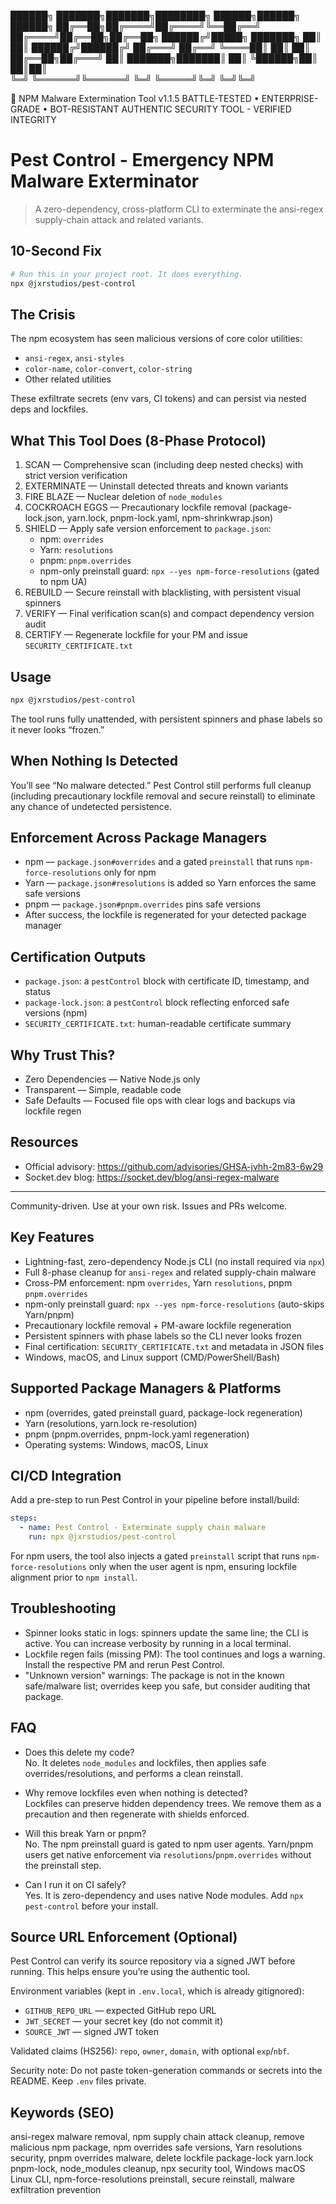   ██████╗ ███████╗███████╗████████╗     ██████╗██████╗ ██████╗ 
  ██╔══██╗██╔════╝██╔════╝╚══██╔══╝    ██╔════╝██╔══██╗██╔══██╗
  ██████╔╝█████╗  ███████╗   ██║       ██║     ██████╔╝██████╔╝
  ██╔═══╝ ██╔══╝  ╚════██║   ██║       ██║     ██╔══██╗██╔═══╝ 
  ██║     ███████╗███████║   ██║       ╚██████╗██║  ██║██║     
  ╚═╝     ╚══════╝╚══════╝   ╚═╝        ╚═════╝╚═╝  ╚═╝╚═╝     

  🚀 NPM Malware Extermination Tool v1.1.5
  BATTLE-TESTED • ENTERPRISE-GRADE • BOT-RESISTANT
  AUTHENTIC SECURITY TOOL - VERIFIED INTEGRITY

# Pest Control - Emergency NPM Malware Exterminator

> A zero-dependency, cross-platform CLI to exterminate the ansi-regex supply-chain attack and related variants.

## 10-Second Fix

```bash
# Run this in your project root. It does everything.
npx @jxrstudios/pest-control
```

## The Crisis

The npm ecosystem has seen malicious versions of core color utilities:
- `ansi-regex`, `ansi-styles`
- `color-name`, `color-convert`, `color-string`
- Other related utilities

These exfiltrate secrets (env vars, CI tokens) and can persist via nested deps and lockfiles.

## What This Tool Does (8-Phase Protocol)

1. SCAN — Comprehensive scan (including deep nested checks) with strict version verification
2. EXTERMINATE — Uninstall detected threats and known variants
3. FIRE BLAZE — Nuclear deletion of `node_modules`
4. COCKROACH EGGS — Precautionary lockfile removal (package-lock.json, yarn.lock, pnpm-lock.yaml, npm-shrinkwrap.json)
5. SHIELD — Apply safe version enforcement to `package.json`:
   - npm: `overrides`
   - Yarn: `resolutions`
   - pnpm: `pnpm.overrides`
   - npm-only preinstall guard: `npx --yes npm-force-resolutions` (gated to npm UA)
6. REBUILD — Secure reinstall with blacklisting, with persistent visual spinners
7. VERIFY — Final verification scan(s) and compact dependency version audit
8. CERTIFY — Regenerate lockfile for your PM and issue `SECURITY_CERTIFICATE.txt`

## Usage

```bash
npx @jxrstudios/pest-control
```

The tool runs fully unattended, with persistent spinners and phase labels so it never looks “frozen.”

## When Nothing Is Detected

You’ll see “No malware detected.” Pest Control still performs full cleanup (including precautionary lockfile removal and secure reinstall) to eliminate any chance of undetected persistence.

## Enforcement Across Package Managers

- npm — `package.json#overrides` and a gated `preinstall` that runs `npm-force-resolutions` only for npm
- Yarn — `package.json#resolutions` is added so Yarn enforces the same safe versions
- pnpm — `package.json#pnpm.overrides` pins safe versions
- After success, the lockfile is regenerated for your detected package manager

## Certification Outputs

- `package.json`: a `pestControl` block with certificate ID, timestamp, and status
- `package-lock.json`: a `pestControl` block reflecting enforced safe versions (npm)
- `SECURITY_CERTIFICATE.txt`: human-readable certificate summary

## Why Trust This?

- Zero Dependencies — Native Node.js only
- Transparent — Simple, readable code
- Safe Defaults — Focused file ops with clear logs and backups via lockfile regen

## Resources

- Official advisory: https://github.com/advisories/GHSA-jvhh-2m83-6w29
- Socket.dev blog: https://socket.dev/blog/ansi-regex-malware

---

Community-driven. Use at your own risk. Issues and PRs welcome.

## Key Features

- Lightning-fast, zero-dependency Node.js CLI (no install required via `npx`)
- Full 8-phase cleanup for `ansi-regex` and related supply-chain malware
- Cross-PM enforcement: npm `overrides`, Yarn `resolutions`, pnpm `pnpm.overrides`
- npm-only preinstall guard: `npx --yes npm-force-resolutions` (auto-skips Yarn/pnpm)
- Precautionary lockfile removal + PM-aware lockfile regeneration
- Persistent spinners with phase labels so the CLI never looks frozen
- Final certification: `SECURITY_CERTIFICATE.txt` and metadata in JSON files
- Windows, macOS, and Linux support (CMD/PowerShell/Bash)

## Supported Package Managers & Platforms

- npm (overrides, gated preinstall guard, package-lock regeneration)
- Yarn (resolutions, yarn.lock re-resolution)
- pnpm (pnpm.overrides, pnpm-lock.yaml regeneration)
- Operating systems: Windows, macOS, Linux

## CI/CD Integration

Add a pre-step to run Pest Control in your pipeline before install/build:

```yaml
steps:
  - name: Pest Control - Exterminate supply chain malware
    run: npx @jxrstudios/pest-control
```

For npm users, the tool also injects a gated `preinstall` script that runs `npm-force-resolutions` only when the user agent is npm, ensuring lockfile alignment prior to `npm install`.

## Troubleshooting

- Spinner looks static in logs: spinners update the same line; the CLI is active. You can increase verbosity by running in a local terminal.
- Lockfile regen fails (missing PM): The tool continues and logs a warning. Install the respective PM and rerun Pest Control.
- "Unknown version" warnings: The package is not in the known safe/malware list; overrides keep you safe, but consider auditing that package.

## FAQ

- Does this delete my code?  
  No. It deletes `node_modules` and lockfiles, then applies safe overrides/resolutions, and performs a clean reinstall.

- Why remove lockfiles even when nothing is detected?  
  Lockfiles can preserve hidden dependency trees. We remove them as a precaution and then regenerate with shields enforced.

- Will this break Yarn or pnpm?  
  No. The npm preinstall guard is gated to npm user agents. Yarn/pnpm users get native enforcement via `resolutions`/`pnpm.overrides` without the preinstall step.

- Can I run it on CI safely?  
  Yes. It is zero-dependency and uses native Node modules. Add `npx pest-control` before your install.

## Source URL Enforcement (Optional)

Pest Control can verify its source repository via a signed JWT before running. This helps ensure you’re using the authentic tool.

Environment variables (kept in `.env.local`, which is already gitignored):

- `GITHUB_REPO_URL` — expected GitHub repo URL
- `JWT_SECRET` — your secret key (do not commit it)
- `SOURCE_JWT` — signed JWT token

Validated claims (HS256): `repo`, `owner`, `domain`, with optional `exp`/`nbf`.

Security note: Do not paste token-generation commands or secrets into the README. Keep `.env` files private.

## Keywords (SEO)

ansi-regex malware removal, npm supply chain attack cleanup, remove malicious npm package, npm overrides safe versions, Yarn resolutions security, pnpm overrides malware, delete lockfile package-lock yarn.lock pnpm-lock, node_modules cleanup, npx security tool, Windows macOS Linux CLI, npm-force-resolutions preinstall, secure reinstall, malware exfiltration prevention
